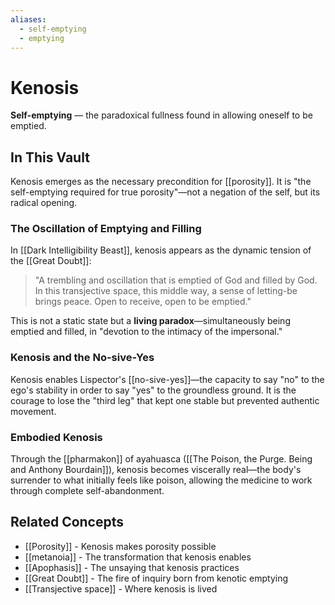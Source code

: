 ```yaml
---
aliases:
  - self-emptying
  - emptying
---
```


# Kenosis

**Self-emptying** — the paradoxical fullness found in allowing oneself to be emptied.

## In This Vault

Kenosis emerges as the necessary precondition for [[porosity]]. It is "the self-emptying required for true porosity"—not a negation of the self, but its radical opening.

### The Oscillation of Emptying and Filling

In [[Dark Intelligibility Beast]], kenosis appears as the dynamic tension of the [[Great Doubt]]:

> "A trembling and oscillation that is emptied of God and filled by God. In this transjective space, this middle way, a sense of letting-be brings peace. Open to receive, open to be emptied."

This is not a static state but a **living paradox**—simultaneously being emptied and filled, in "devotion to the intimacy of the impersonal."

### Kenosis and the No-sive-Yes

Kenosis enables Lispector's [[no-sive-yes]]—the capacity to say "no" to the ego's stability in order to say "yes" to the groundless ground. It is the courage to lose the "third leg" that kept one stable but prevented authentic movement.

### Embodied Kenosis

Through the [[pharmakon]] of ayahuasca ([[The Poison, the Purge. Being and Anthony Bourdain]]), kenosis becomes viscerally real—the body's surrender to what initially feels like poison, allowing the medicine to work through complete self-abandonment.

## Related Concepts

- [[Porosity]] - Kenosis makes porosity possible
- [[metanoia]] - The transformation that kenosis enables  
- [[Apophasis]] - The unsaying that kenosis practices
- [[Great Doubt]] - The fire of inquiry born from kenotic emptying
- [[Transjective space]] - Where kenosis is lived
